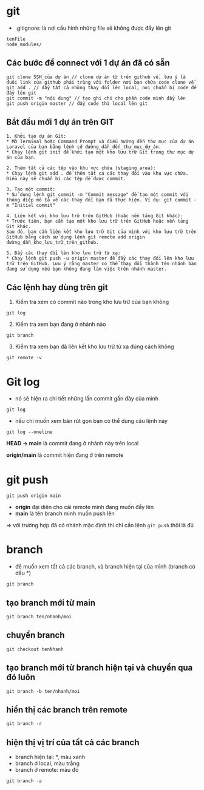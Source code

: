# git

- .gitignore: là nơi cấu hình những file sẽ không được đẩy lên git

```
tenFile
node_modules/
```

## Các bước để connect với 1 dự án đã có sẵn

```
git clone SSH_của dự án // clone dự án từ trên github về, lưu ý là đuôi link của github phải trùng với folder nơi bạn chứa code clone về
git add . // đẩy tất cả những thay đổi lên local, nơi chuẩn bị code để đẩy lên git
git commit -m "nội dung" // tạo ghi chú cho phần code mình đẩy lên
git push origin master // đẩy code thì local lên git
```

## Bắt đầu mới 1 dự án trên GIT

```
1. Khởi tạo dự án Git:
* Mở Terminal hoặc Command Prompt và điều hướng đến thư mục của dự án Laravel của bạn bằng lệnh cd đường_dẫn_đến_thư_mục_dự_án.
* Chạy lệnh git init để khởi tạo một kho lưu trữ Git trong thư mục dự án của bạn.

2. Thêm tất cả các tệp vào khu vực chứa (staging area):
* Chạy lệnh git add . để thêm tất cả các thay đổi vào khu vực chứa. Điều này sẽ chuẩn bị các tệp để được commit.

3. Tạo một commit:
* Sử dụng lệnh git commit -m "Commit message" để tạo một commit với thông điệp mô tả về các thay đổi bạn đã thực hiện. Ví dụ: git commit -m "Initial commit"

4. Liên kết với kho lưu trữ trên GitHub (hoặc nền tảng Git khác):
* Trước tiên, bạn cần tạo một kho lưu trữ trên GitHub hoặc nền tảng Git khác.
Sau đó, bạn cần liên kết kho lưu trữ Git của mình với kho lưu trữ trên GitHub bằng cách sử dụng lệnh git remote add origin đường_dẫn_kho_lưu_trữ_trên_github.

5. Đẩy các thay đổi lên kho lưu trữ từ xa:
* Chạy lệnh git push -u origin master để đẩy các thay đổi lên kho lưu trữ trên GitHub. Lưu ý rằng master có thể thay đổi thành tên nhánh bạn đang sử dụng nếu bạn không đang làm việc trên nhánh master.
```

## Các lệnh hay dùng trên git

1. Kiểm tra xem có commit nào trong kho lưu trữ của bạn không

```
git log
```

2. Kiểm tra xem bạn đang ở nhánh nào

```
git branch
```

3. Kiểm tra xem bạn đã liên kết kho lưu trữ từ xa đúng cách không

```
git remote -v
```

# Git log

- nó sẽ hiện ra chi tiết những lần commit gần đây của mình

```
git log
```

- nếu chỉ muốn xem bản rút gọn bạn có thể dùng câu lệnh này

```
git log --oneline
```

**HEAD -> main** là commit đang ở nhánh này trên local

**origin/main** là commit hiện đang ở trên remote

# git push

```
git push origin main
```

- **origin** đại diện cho cái remote mình đang muốn đẩy lên
- **main** là tên branch mình muốn push lên

=> với trường hợp đã có nhánh mặc định thì chỉ cần lệnh `git push` thôi là đủ

# branch

- để muốn xem tất cả các branch, và branch hiện tại của mình (branch có dấu \*)

```
git branch
```

## tạo branch mới từ main

```
git branch ten/nhanh/moi
```

## chuyển branch

```
git checkout tenNhanh
```

## tạo branch mới từ branch hiện tại và chuyển qua đó luôn

```
git branch -b ten/nhanh/moi
```

## hiển thị các branch trên remote

```
git branch -r
```

## hiện thị vị trí của tất cả các branch

- branch hiện tại: \*, màu xanh
- branch ở local; màu trắng
- branch ở remote: màu đỏ

```
git branch -a
```
